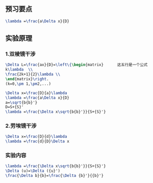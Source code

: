 ## 预习要点
```latex
\lambda =\frac{a\Delta x}{D}
```
## 实验原理
### 1.双棱镜干涉
```latex
\Delta L=\frac{ax}{D}=\left\{\begin{matrix}      这五行是一个公式
k\lambda  \\ 
\frac{2k+1}{2}\lambda \\
\end{matrix}\right.
(k=0,\pm 1,\pm2,...)  

\Delta x=\frac{D}{a}\lambda 
\lambda =\frac{a\Delta x}{D}
a=\sqrt{b{b}'}
D=S+{S}'
\lambda =\frac{\Delta x\sqrt{b{b}'}}{S+{S}'}
```
### 2.劳埃镜干涉
```latex
\Delta x=\frac{D}{d}\lambda 
\lambda =\frac{d}{D}\Delta x
```
### 实验内容
```latex
\lambda =\frac{\Delta x\sqrt{b{b}'}}{S+{S}'}
\Delta (u)=\Delta ({u}')
\frac{\Delta b}{b}=\frac{\Delta {b}'}{{b}'}
```